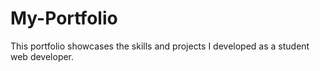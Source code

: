 # My-Portfolio
This portfolio showcases the skills and projects I developed as a student web developer.

